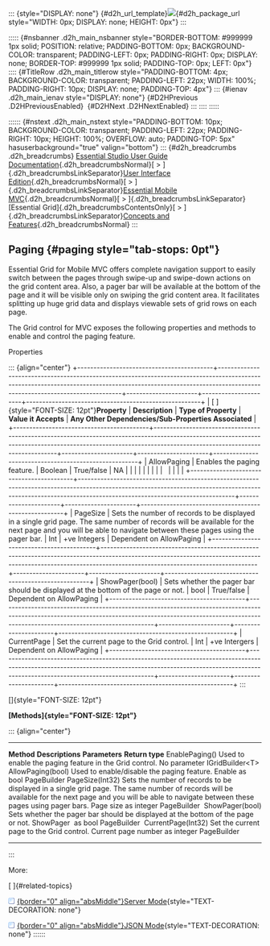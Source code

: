 ::: {style="DISPLAY: none"}
[](ms-xhelp:///?Id=d2h_url_template){#d2h_url_template}![](!package_url!){#d2h_package_url style="WIDTH: 0px; DISPLAY: none; HEIGHT: 0px"}
:::

::::: {#nsbanner .d2h_main_nsbanner style="BORDER-BOTTOM: #999999 1px solid; POSITION: relative; PADDING-BOTTOM: 0px; BACKGROUND-COLOR: transparent; PADDING-LEFT: 0px; PADDING-RIGHT: 0px; DISPLAY: none; BORDER-TOP: #999999 1px solid; PADDING-TOP: 0px; LEFT: 0px"}
:::: {#TitleRow .d2h_main_titlerow style="PADDING-BOTTOM: 4px; BACKGROUND-COLOR: transparent; PADDING-LEFT: 22px; WIDTH: 100%; PADDING-RIGHT: 10px; DISPLAY: none; PADDING-TOP: 4px"}
::: {#ienav .d2h_main_ienav style="DISPLAY: none"}
[](ms-xhelp:///?Id=9f772443-b0fd-4c0e-aa10-302e654e4205){#D2HPrevious .D2HPreviousEnabled}  [](ms-xhelp:///?Id=ecfcc123-6637-4ec1-a5ab-c6df19e318cf){#D2HNext .D2HNextEnabled}
:::
::::
:::::

:::::: {#nstext .d2h_main_nstext style="PADDING-BOTTOM: 10px; BACKGROUND-COLOR: transparent; PADDING-LEFT: 22px; PADDING-RIGHT: 10px; HEIGHT: 100%; OVERFLOW: auto; PADDING-TOP: 5px" hasuserbackground="true" valign="bottom"}
::: {#d2h_breadcrumbs .d2h_breadcrumbs}
[Essential Studio User Guide Documentation](ms-xhelp:///?Id=12457748-09e3-4d74-a240-8e049cedf030){.d2h_breadcrumbsNormal}[ \> ]{.d2h_breadcrumbsLinkSeparator}[User Interface Edition](ms-xhelp:///?Id=c29296b7-531c-413b-a0ec-488ca1f7f669){.d2h_breadcrumbsNormal}[ \> ]{.d2h_breadcrumbsLinkSeparator}[Essential Mobile MVC](ms-xhelp:///?Id=74df42e3-5434-4590-9be6-3ae2f911cbbc){.d2h_breadcrumbsNormal}[ \> ]{.d2h_breadcrumbsLinkSeparator}[Essential Grid]{.d2h_breadcrumbsContentsOnly}[ \> ]{.d2h_breadcrumbsLinkSeparator}[Concepts and Features](ms-xhelp:///?Id=45772664-2e19-4523-9f80-67c80a02ab5e){.d2h_breadcrumbsNormal}
:::

## Paging {#paging style="tab-stops: 0pt"}

Essential Grid for Mobile MVC offers complete navigation support to easily switch between the pages through swipe-up and swipe-down actions on the grid content area. Also, a pager bar will be available at the bottom of the page and it will be visible only on swiping the grid content area. It facilitates splitting up huge grid data and displays viewable sets of grid rows on each page.

The Grid control for MVC exposes the following properties and methods to enable and control the paging feature.

Properties

::: {align="center"}
+------------------------------------------+------------------------------------------------------------------------------------------------------------------------------------------------------------------------------------------------------------+----------------------+----------------------+------------------------------------------------------+
| [ ]{style="FONT-SIZE: 12pt"}**Property** | **Description**                                                                                                                                                                                            | **Type of Property** | **Value it Accepts** | **Any Other Dependencies/Sub-Properties Associated** |
+------------------------------------------+------------------------------------------------------------------------------------------------------------------------------------------------------------------------------------------------------------+----------------------+----------------------+------------------------------------------------------+
| AllowPaging                              | Enables the paging feature.                                                                                                                                                                                | Boolean              | True/false           | NA                                                   |
|                                          |                                                                                                                                                                                                            |                      |                      |                                                      |
|                                          |                                                                                                                                                                                                            |                      |                      |                                                      |
+------------------------------------------+------------------------------------------------------------------------------------------------------------------------------------------------------------------------------------------------------------+----------------------+----------------------+------------------------------------------------------+
| PageSize                                 | Sets the number of records to be displayed in a single grid page. The same number of records will be available for the next page and you will be able to navigate between these pages using the pager bar. | Int                  | +ve Integers         | Dependent on AllowPaging                             |
+------------------------------------------+------------------------------------------------------------------------------------------------------------------------------------------------------------------------------------------------------------+----------------------+----------------------+------------------------------------------------------+
| ShowPager(bool)                          | Sets whether the pager bar should be displayed at the bottom of the page or not.                                                                                                                           | bool                 | True/false           | Dependent on AllowPaging                             |
+------------------------------------------+------------------------------------------------------------------------------------------------------------------------------------------------------------------------------------------------------------+----------------------+----------------------+------------------------------------------------------+
| CurrentPage                              | Set the current page to the Grid control.                                                                                                                                                                  | Int                  | +ve Intergers        | Dependent on AllowPaging                             |
+------------------------------------------+------------------------------------------------------------------------------------------------------------------------------------------------------------------------------------------------------------+----------------------+----------------------+------------------------------------------------------+
:::

[]{style="FONT-SIZE: 12pt"} 

**[Methods]{style="FONT-SIZE: 12pt"}**

::: {align="center"}
  -------------------- --------------------------------------------------------------------------------------------------------------------------------------------------------------------------------------------------------- -------------------------------- -------------------
  **Method**           **Descriptions**                                                                                                                                                                                          **Parameters**                   **Return type**
  EnablePaging()       Used to enable the paging feature in the Grid control.                                                                                                                                                    No parameter                     IGridBuilder\<T\>
  AllowPaging(bool)    Used to enable/disable the paging feature.                                                                                                                                                                Enable as bool                   PageBuilder
  PageSize(Int32)      Sets the number of records to be displayed in a single grid page. The same number of records will be available for the next page and you will be able to navigate between these pages using pager bars.   Page size as integer             PageBuilder 
  ShowPager(bool)      Sets whether the pager bar should be displayed at the bottom of the page or not.                                                                                                                          ShowPager  as bool               PageBuilder 
  CurrentPage(Int32)   Set the current page to the Grid control.                                                                                                                                                                 Current page number as integer   PageBuilder
  -------------------- --------------------------------------------------------------------------------------------------------------------------------------------------------------------------------------------------------- -------------------------------- -------------------
:::

More:

[ ]{#related-topics}

[![](button.gif){border="0" align="absMiddle"}Server Mode](ms-xhelp:///?Id=ecfcc123-6637-4ec1-a5ab-c6df19e318cf){style="TEXT-DECORATION: none"}

[![](button.gif){border="0" align="absMiddle"}JSON Mode](ms-xhelp:///?Id=70fd8b44-be81-4f68-88ee-ad6f5a74bc02){style="TEXT-DECORATION: none"}
::::::

